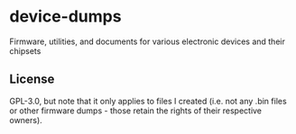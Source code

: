# device-dumps
Firmware, utilities, and documents for various electronic devices and their chipsets

## License

GPL-3.0, but note that it only applies to files I created (i.e. not any .bin files or other firmware dumps - those retain the rights of their respective owners).

